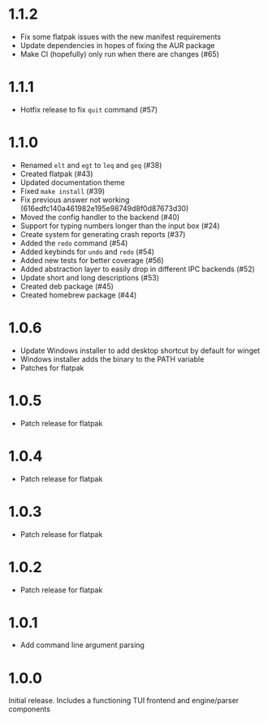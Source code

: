 # 1.1.2

- Fix some flatpak issues with the new manifest requirements
- Update dependencies in hopes of fixing the AUR package
- Make CI (hopefully) only run when there are changes (#65)

# 1.1.1

- Hotfix release to fix `quit` command (#57)

# 1.1.0

- Renamed `elt` and `egt` to `leq` and `geq` (#38)
- Created flatpak (#43)
- Updated documentation theme
- Fixed `make install` (#39)
- Fix previous answer not working (616edfc140a461982e195e98749d8f0d87673d30)
- Moved the config handler to the backend (#40)
- Support for typing numbers longer than the input box (#24)
- Create system for generating crash reports (#37)
- Added the `redo` command (#54)
- Added keybinds for `undo` and `redo` (#54)
- Added new tests for better coverage (#56)
- Added abstraction layer to easily drop in different IPC backends (#52)
- Update short and long descriptions (#53)
- Created deb package (#45)
- Created homebrew package (#44)

# 1.0.6

- Update Windows installer to add desktop shortcut by default for winget
- Windows installer adds the binary to the PATH variable
- Patches for flatpak

# 1.0.5

- Patch release for flatpak

# 1.0.4

- Patch release for flatpak

# 1.0.3

- Patch release for flatpak

# 1.0.2

- Patch release for flatpak

# 1.0.1

- Add command line argument parsing

# 1.0.0

Initial release. Includes a functioning TUI frontend and engine/parser components
